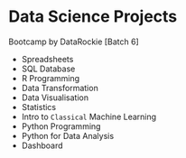 # Data Science Projects
Bootcamp by DataRockie [Batch 6]

- Spreadsheets
- SQL Database
- R Programming
- Data Transformation
- Data Visualisation
- Statistics
- Intro to `Classical` Machine Learning 
- Python Programming
- Python for Data Analysis
- Dashboard

